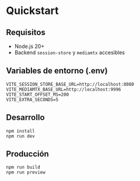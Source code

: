 # Quickstart

## Requisitos
- Node.js 20+
- Backend `session-store` y `mediamtx` accesibles

## Variables de entorno (.env)
```
VITE_SESSION_STORE_BASE_URL=http://localhost:8080
VITE_MEDIAMTX_BASE_URL=http://localhost:9996
VITE_START_OFFSET_MS=200
VITE_EXTRA_SECONDS=5
```

## Desarrollo
```
npm install
npm run dev
```

## Producción
```
npm run build
npm run preview
```

